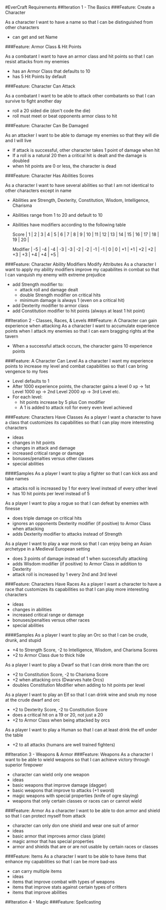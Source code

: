 #EverCraft Requirements
##Iteration 1 - The Basics
###Feature: Create a Character

As a character I want to have a name so that I can be distinguished from other characters

- can get and set Name

###Feature: Armor Class & Hit Points

As a combatant I want to have an armor class and hit points so that I can resist attacks from my enemies

- has an Armor Class that defaults to 10
- has 5 Hit Points by default

###Feature: Character Can Attack

As a combatant I want to be able to attack other combatants so that I can survive to fight another day

- roll a 20 sided die (don't code the die)
- roll must meet or beat opponents armor class to hit

###Feature: Character Can Be Damaged

As an attacker I want to be able to damage my enemies so that they will die and I will live

- If attack is successful, other character takes 1 point of damage when hit
- If a roll is a natural 20 then a critical hit is dealt and the damage is doubled
- when hit points are 0 or less, the character is dead

###Feature: Character Has Abilities Scores

As a character I want to have several abilities so that I am not identical to other characters except in name

- Abilities are Strength, Dexterity, Constitution, Wisdom, Intelligence, Charisma
- Abilities range from 1 to 20 and default to 10
- Abilities have modifiers according to the following table

    Score    |  1  |  2  |  3  |  4  |  5  |  6  |  7  |  8  |  9  |  10  |  11  |  12  |  13  |  14  |  15  |  16  |  17  |  18  |  19  |  20  |

    Modifier | -5  | -4  | -4  | -3  | -3  | -2  | -2  | -1  | -1  |   0  |   0  |  +1  |  +1  |  +2  |  +2  |  +3  |  +3  |  +4  |  +4  |  +5  |

###Feature: Character Ability Modifiers Modify Attributes
As a character I want to apply my ability modifiers improve my capabilites in combat so that I can vanquish my enemy with extreme prejudice

  - add Strength modifier to:
    - attack roll and damage dealt
    - double Strength modifier on critical hits
    - minimum damage is always 1 (even on a critical hit)
  - add Dexterity modifier to armor class
  - add Constitution modifier to hit points (always at least 1 hit point)

##Iteration 2 - Classes, Races, & Levels
###Feature: A Character can gain experience when attacking
As a character I want to accumulate experience points when I attack my enemies so that I can earn bragging rights at the tavern
 - When a successful attack occurs, the character gains 10 experience points

###Feature: A Character Can Level
As a character I want my experience points to increase my level and combat capabilities so that I can bring vengence to my foes
 - Level defaults to 1
 - After 1000 experience points, the character gains a level
    0 xp -> 1st Level
    1000 xp -> 2nd Level
    2000 xp -> 3rd Level
    etc.
 - For each level:
	- hit points increase by 5 plus Con modifier
	- A 1 is added to attack roll for every even level achieved

###Feature: Characters Have Classes
As a player I want a character to have a class that customizes its capabilities so that I can play more interesting characters
 - ideas
  - changes in hit points
  - changes in attack and damage
  - increased critical range or damage
  - bonuses/penalties versus other classes
  - special abilities

####Samples
As a player I want to play a fighter so that I can kick ass and take names
 - attacks roll is increased by 1 for every level instead of every other level
 - has 10 hit points per level instead of 5

As a player I want to play a rogue so that I can defeat by enemies with finesse
 - does triple damage on critical hits
 - ignores an opponents Dexterity modifier (if positive) to Armor Class when attacking
 - adds Dexterity modifier to attacks instead of Strength

As a player I want to play a war monk so that I can enjoy being an Asian archetype in a Medieval European setting
- does 3 points of damage instead of 1 when successfully attacking
- adds Wisdom modifier (if positive) to Armor Class in addition to Dexterity
- attack roll is increased by 1 every 2nd and 3rd level

###Feature: Characters Have Races
As a player I want a character to have a race that customizes its capabilities so that I can play more interesting characters
 - ideas
  - changes in abilities
  - increased critical range or damage
  - bonuses/penalties versus other races
  - special abilities

####Samples
As a player I want to play an Orc so that I can be crude, drunk, and stupid
 - +4 to Strength Score, -2 to Intelligence, Wisdom, and Charisma Scores
 - +2 to Armor Class due to thick hide

As a player I want to play a Dwarf so that I can drink more than the orc
 - +2 to Constitution Score, -2 to Charisma Score
 - +2 when attacking orcs (Dwarves hate Orcs)
 - doubles Constitution Modifier when adding to hit points per level

As a player I want to play an Elf so that I can drink wine and snub my nose at the crude dwarf and orc
 - +2 to Dexterity Score, -2 to Constitution Score 
 - does a critical hit on a 19 or 20, not just a 20
 - +2 to Armor Class when being attacked by orcs

As a player I want to play a Human so that I can at least drink the elf under the table
 - +2 to all attacks (humans are well trained fighters)

##Iteration 3 - Weapons & Armor
###Feature: Weapons
As a character I want to be able to wield weapons so that I can achieve victory through superior firepower
 - character can wield only one weapon
 - ideas
  - basic weapons that improve damage (dagger)
  - basic weapons that improve to attacks (+1 sword)
  - magic weapons with special properties (knife of ogre slaying)
  - weapons that only certain classes or races can or cannot wield

###Feature: Armor
As a character I want to be able to don armor and shield so that I can protect myself from attack
 - character can only don one shield and wear one suit of armor
 - ideas
  - basic armor that improves armor class (plate)
  - magic armor that has special properties
  - armor and shields that are or are not usable by certain races or classes

###Feature: Items
As a character I want to be able to have items that enhance my capabilities so that I can be more bad-ass
 - can carry multiple items
 - ideas
  - items that improve combat with types of weapons
  - items that improve stats against certain types of critters
  - items that improve abilities

##Iteration 4 - Magic
###Feature: Spellcasting
